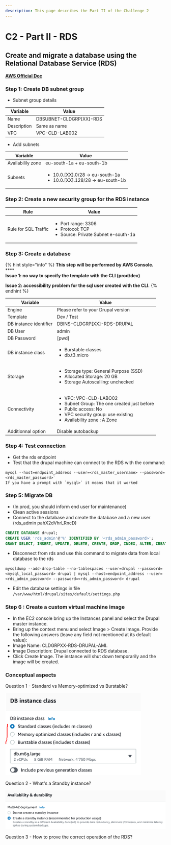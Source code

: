 ```yaml
---
description: This page describes the Part II of the Challenge 2
---
```


# C2 - Part II - RDS

## Create and migrate a database using the Relational Database Service (RDS)

****[**AWS Official Doc**](https://aws.amazon.com/rds/)****

### **Step 1: Create DB subnet group**

* Subnet group details

| Variable    | Value                    |
| ----------- | ------------------------ |
| Name        | DBSUBNET-CLDGRP\[XX]-RDS |
| Description | Same as name             |
| VPC         | VPC-CLD-LAB002           |

* Add subnets

| Variable          | Value                                                                                   |
| ----------------- | --------------------------------------------------------------------------------------- |
| Availabilily zone | eu-south-1a + eu-south-1b                                                               |
| Subnets           | <ul><li>10.0.[XX].0/28 -> eu-south-1a</li><li>10.0.[XX].128/28 -> eu-south-1b</li></ul> |

### **Step 2: Create a new security group for the RDS instance**

| Rule                 | Value                                                                                              |
| -------------------- | -------------------------------------------------------------------------------------------------- |
| Rule for SQL Traffic | <ul><li>Port range: 3306</li><li>Protocol: TCP</li><li>Source: Private Subnet e-south-1a</li></ul> |

### **Step 3: Create a database**

{% hint style="info" %}
**This step will be performed by AWS Console.**\
****\
**Issue 1: no way  to specify the template with the CLI (prod/dev)**

**Issue 2: accessibility problem for the sql user created with the CLI.**
{% endhint %}

| Variable               | Value                                                                                                                                                                                         |
| ---------------------- | --------------------------------------------------------------------------------------------------------------------------------------------------------------------------------------------- |
| Engine                 | Please refer to your Drupal version                                                                                                                                                           |
| Template               | Dev / Test                                                                                                                                                                                    |
| DB instance identifier | DBINS-CLDGRP\[XX]-RDS-DRUPAL                                                                                                                                                                  |
| DB User                | admin                                                                                                                                                                                         |
| DB Password            | \[pwd]                                                                                                                                                                                        |
| DB instance class      | <ul><li>Burstable classes</li><li>db.t3.micro</li></ul>                                                                                                                                       |
| Storage                | <ul><li>Storage type: General Purpose (SSD)</li><li>Allocated Storage: 20 GB</li><li>Storage Autoscalling: unchecked</li></ul>                                                                |
| Connectivity           | <ul><li>VPC: VPC-CLD-LABO02</li><li>Subnet Group: The one created just before</li><li>Public access: No</li><li>VPC security group: use existing</li><li>Availability zone : A Zone</li></ul> |
| Additionnal option     | Disable autobackup                                                                                                                                                                            |

### **Step 4: Test connection**

* Get the rds endpoint
* Test that the drupal machine can connect to the RDS with the command:

```
mysql --host=endpoint_address --user=<rds_master_username> --password=<rds_master_password>`
If you have a prompt with `mysql>` it means that it worked
```

### **Step 5: Migrate DB**

* (In prod, you should inform end user for maintenance)
* Clean active sessions
* Connect to the database and create the database and a new user (rds\_admin pahX2dVhrLRncD)

```sql
CREATE DATABASE drupal;
CREATE USER 'rds_admin'@'%' IDENTIFIED BY '<rds_admin_password>';
GRANT SELECT, INSERT, UPDATE, DELETE, CREATE, DROP, INDEX, ALTER, CREATE TEMPORARY TABLES, LOCK TABLES ON drupal.* TO 'rds_admin'@'%';
```

* Disconnect from rds and use this command to migrate data from local database to the rds

```shell
mysqldump --add-drop-table --no-tablespaces --user=drupal --password=<mysql_local_password> drupal | mysql --host=endpoint_address --user=<rds_admin_password> --password=<rds_admin_password> drupal
```

* Edit the database settings in file `/var/www/html/drupal/sites/default/settings.php`

### **Step 6 : Create a custom virtual machine image**

* In the EC2 console bring up the Instances panel and select the Drupal master instance.
* Bring up the context menu and select Image > Create Image. Provide the following answers (leave any field not mentioned at its default value):
* Image Name: CLDGRPXX-RDS-DRUPAL-AMI.
* Image Description: Drupal connected to RDS database.
* Click Create Image. The instance will shut down temporarily and the image will be created.

### Conceptual aspects

Question 1 - Standard vs Memory-optimized vs Burstable?

![](../../../.gitbook/assets/DBInstanceClass.PNG)

Question 2 - What's a Standby instance?

![](../../../.gitbook/assets/AvailabilityAndDurability.PNG)

Question 3 - How to prove the correct operation of the RDS?
